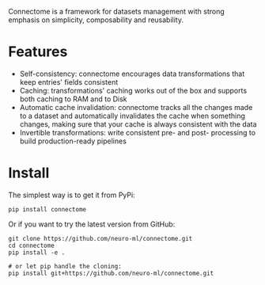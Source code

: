 Connectome is a framework for datasets management with strong emphasis on simplicity, composability and reusability.

# Features

* Self-consistency: connectome encourages data transformations that keep entries' fields consistent
* Caching: transformations' caching works out of the box and supports both caching to RAM and to Disk
* Automatic cache invalidation: connectome tracks all the changes made to a dataset and automatically invalidates the
  cache when something changes, making sure that your cache is always consistent with the data
* Invertible transformations: write consistent pre- and post- processing to build production-ready pipelines

# Install

The simplest way is to get it from PyPi:

```shell
pip install connectome
```

Or if you want to try the latest version from GitHub:

```shell
git clone https://github.com/neuro-ml/connectome.git
cd connectome
pip install -e .

# or let pip handle the cloning:
pip install git+https://github.com/neuro-ml/connectome.git
```

